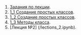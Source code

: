 1. [Задания по лекции](/lections.ipynb).
2. [1_1 Создание простых классов](/Lab_1_1.ipynb).
3. [1_2 Создание простых классов](/Lab_1_2.ipynb).
4. [1_3 Методы класса]().
5. [Лекция №2] (/lections_2.ipynb).
